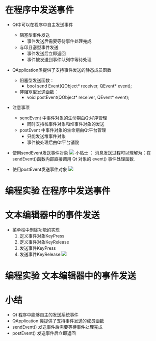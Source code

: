 # 在程序中发送事件

- Qt中可以在程序中自主发送事件
    - 阻塞型事件发送
        - 事件发送后需要等待事件处理完成
    - 与印且塞型事件发送
        - 事件发送后立即返回
        - 事件被发送到事件队列中等待处理

- QApplication类提供了支持事件发送的静态成员函数
    - 阻塞型发送函数：
        - bool send Event(QObject* receiver, QEvent* event);
    - 非阻塞型发送函数：
        - void postEvent(QObject* receiver, QEvent* event);

- 注意事项
    - sendEvent 中事件对象的生命期甶Qt程序管理
        - 同时支持栈事件对象和堆事件对象的发送
    - postEvent 中事件对象的生命期甶Qt平台管理
        - 只能发送堆事件对象
        - 事件被处理后由Qt平台销毀

- 使用sendEvent发送事件对象
    ![](_v_images_/.png)
    小贴士 ：
    消息发送过程可以理解为：在sendEvent()函数内部直接调用 Qt 对象的 event() 事件处理函数.

- 使用postEvent发送事件对象
![](_v_images_/.png)

# 编程实验 在程序中发送事件

# 文本编辑器中的事件发送
- 菜单栏中删除功能的实现
    1. 定义事件对象KeyPress
    2. 定义事件对象KeyRelease
    3. 发送事件KeyPress
    4. 发送事件KeyRelease
    ![](_v_images_/.png)

# 编程实验 文本编辑器中的事件发送

# 小结
- Qt 程序中能够自主的发送系统事件
- QApplication 类提供了支持事件发送的成员函数
- sendEvent() 发送事件后需要等待事件处理完成
- postEvent() 发送事件后立即返回